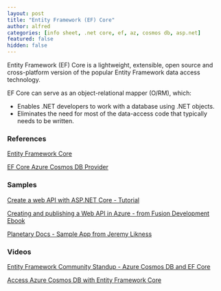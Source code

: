 ```yaml
---
layout: post
title: "Entity Framework (EF) Core"
author: alfred
categories: [info sheet, .net core, ef, az, cosmos db, asp.net]
featured: false
hidden: false
---
```

Entity Framework (EF) Core is a lightweight, extensible, open source and cross-platform version of the popular Entity Framework data access technology.

EF Core can serve as an object-relational mapper (O/RM), which:

* Enables .NET developers to work with a database using .NET objects.
* Eliminates the need for most of the data-access code that typically needs to be written.

<!--more-->

### References

[Entity Framework Core](https://docs.microsoft.com/en-us/ef/core/)

[EF Core Azure Cosmos DB Provider](https://docs.microsoft.com/en-us/ef/core/providers/cosmos/?tabs=dotnet-core-cli)

### Samples

[Create a web API with ASP.NET Core - Tutorial](https://docs.microsoft.com/en-us/aspnet/core/tutorials/first-web-api?view=aspnetcore-5.0&tabs=visual-studio)

[Creating and publishing a Web API in Azure - from Fusion Development Ebook](https://docs.microsoft.com/en-us/powerapps/guidance/fusion-dev-ebook/05-creating-publishing-web-api-in-azure)

[Planetary Docs - Sample App from Jeremy Likness](https://github.com/JeremyLikness/PlanetaryDocs)

### Videos

[Entity Framework Community Standup - Azure Cosmos DB and EF Core](https://www.youtube.com/watch?v=nEqH_XfCfho&t=3945s)

[Access Azure Cosmos DB with Entity Framework Core](https://www.youtube.com/watch?v=oyJSk-TV7_M)
